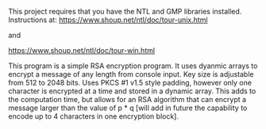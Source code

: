 This project requires that you have the NTL and GMP libraries installed.
Instructions at:
https://www.shoup.net/ntl/doc/tour-unix.html

and

https://www.shoup.net/ntl/doc/tour-win.html

This program is a simple RSA encryption program. It uses dyanmic arrays to encrypt a message of any length from console input. Key size is adjustable from 512 to 2048 bits. Uses PKCS #1 v1.5 style padding, however only one character is encrypted at a time and stored in a dynamic array. This adds to the computation time, but allows for an RSA algorithm that can encrypt a message larger than the value of p * q [will add in future the capability to encode up to 4 characters in one encryption block].
